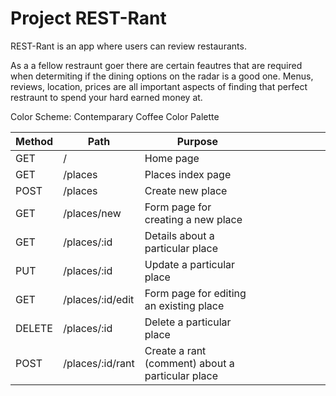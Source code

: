# Project REST-Rant

REST-Rant is an app where users can review restaurants.


 As a a fellow restraunt  goer there are certain feautres that are required when determiting if the dining options on the radar is a good one. Menus, reviews, location, prices are all important aspects of finding that perfect restraunt to spend your hard earned money at. 

 Color Scheme: Contemparary Coffee Color Palette

 | Method  | Path              | Purpose                                           |   |   |   |   |   |   |   |
|---------|-------------------|---------------------------------------------------|---|---|---|---|---|---|---|
| GET     | /                 | Home page                                         |   |   |   |   |   |   |   |
| GET     | /places           | Places index page                                 |   |   |   |   |   |   |   |
| POST    | /places           | Create new place                                  |   |   |   |   |   |   |   |
| GET     | /places/new       | Form page for creating a new place                |   |   |   |   |   |   |   |
| GET     | /places/:id       | Details about a particular place                  |   |   |   |   |   |   |   |
| PUT     | /places/:id       | Update a particular place                         |   |   |   |   |   |   |   |
| GET     | /places/:id/edit  | Form page for editing an existing place           |   |   |   |   |   |   |   |
| DELETE  | /places/:id       | Delete a particular place                         |   |   |   |   |   |   |   |
| POST    | /places/:id/rant  | Create a rant (comment) about a particular place  |   |   |   |   |   |   |   |
